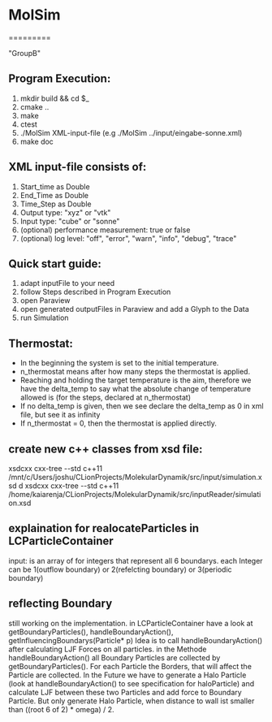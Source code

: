 # MolSim
=========

"GroupB"

## Program Execution:

1. mkdir build && cd $_
2. cmake ..
3. make
4. ctest
5. ./MolSim XML-input-file (e.g ./MolSim ../input/eingabe-sonne.xml)
6. make doc

## XML input-file consists of:

1. Start_time as Double
2. End_Time as Double
3. Time_Step as Double
4. Output type: "xyz" or "vtk"
5. Input type: "cube" or "sonne"
6. (optional) performance measurement: true or false
7. (optional) log level: "off", "error", "warn", "info", "debug", "trace"


## Quick start guide:
1. adapt inputFile to your need
2. follow Steps described in Program Execution
3. open Paraview
4. open generated outputFiles in Paraview and add a Glyph to the Data
5. run Simulation

## Thermostat:
- In the beginning the system is set to the initial temperature.
- n_thermostat means after how many steps the thermostat is applied.
- Reaching and holding the target temperature is the aim, therefore we have the delta_temp to say what the absolute change of temperature allowed is (for the steps, declared at n_thermostat)
- If no delta_temp is given, then we see declare the delta_temp as 0 in xml file, but see it as infinity
- If n_thermostat = 0, then the thermostat is applied directly.


## create new c++ classes from xsd file:
xsdcxx cxx-tree --std c++11 /mnt/c/Users/joshu/CLionProjects/MolekularDynamik/src/input/simulation.xsd d
xsdcxx cxx-tree --std c++11 /home/kaiarenja/CLionProjects/MolekularDynamik/src/inputReader/simulation.xsd

## explaination for realocateParticles in LCParticleContainer
input: is an array of for integers that represent all 6 boundarys. each Integer can be 1(outflow boundary) or 2(refelcting boundary) or 3(periodic boundary)

## reflecting Boundary
still working on the implementation.
in LCParticleContainer have a look at getBoundaryParticles(), handleBoundaryAction(), getInfluencingBoundarys(Particle* p)
Idea is to call handleBoundaryAction() after calculating LJF Forces on all particles. in the Methode handleBoundaryAction() all Boundary Particles are collected by getBoundaryParticles(). For each Particle the Borders, that will affect the Particle are collected. In the Future we have to generate a Halo Particle (look at handleBoundaryAction() to see specification for haloParticle) and calculate LJF between these two Particles and add force to Boundary Particle. But only generate Halo Particle, when distance to wall ist smaller than ((root 6 of 2) * omega) / 2.



